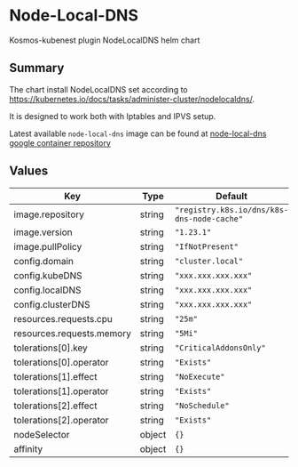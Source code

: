 # Node-Local-DNS

Kosmos-kubenest plugin NodeLocalDNS helm chart

## Summary

The chart install NodeLocalDNS set according to <https://kubernetes.io/docs/tasks/administer-cluster/nodelocaldns/>.

It is designed to work both with Iptables and IPVS setup.

Latest available `node-local-dns` image can be found at [node-local-dns google container repository](https://console.cloud.google.com/gcr/images/google-containers/GLOBAL/k8s-dns-node-cache)

## Values

| Key                       | Type | Default                                    | Description |
|---------------------------|------|--------------------------------------------|-------------|
| image.repository          | string | `"registry.k8s.io/dns/k8s-dns-node-cache"` |  |
| image.version             | string | `"1.23.1"`                                 |  |
| image.pullPolicy          | string | `"IfNotPresent"`                           |  |
| config.domain             | string | `"cluster.local"`                          |  |
| config.kubeDNS            | string | `"xxx.xxx.xxx.xxx"`                        |  |
| config.localDNS           | string | `"xxx.xxx.xxx.xxx"`                        |  |
| config.clusterDNS         | string | `"xxx.xxx.xxx.xxx"`                        |  |
| resources.requests.cpu    | string | `"25m"`                                    |  |
| resources.requests.memory | string | `"5Mi"`                                    |  |
| tolerations[0].key        | string | `"CriticalAddonsOnly"`                     |  |
| tolerations[0].operator   | string | `"Exists"`                                 |  |
| tolerations[1].effect     | string | `"NoExecute"`                              |  |
| tolerations[1].operator   | string | `"Exists"`                                 |  |
| tolerations[2].effect     | string | `"NoSchedule"`                             |  |
| tolerations[2].operator   | string | `"Exists"`                                 |  |
| nodeSelector              | object | `{}`                                       |  |
| affinity                  | object | `{}`                                       |  |

